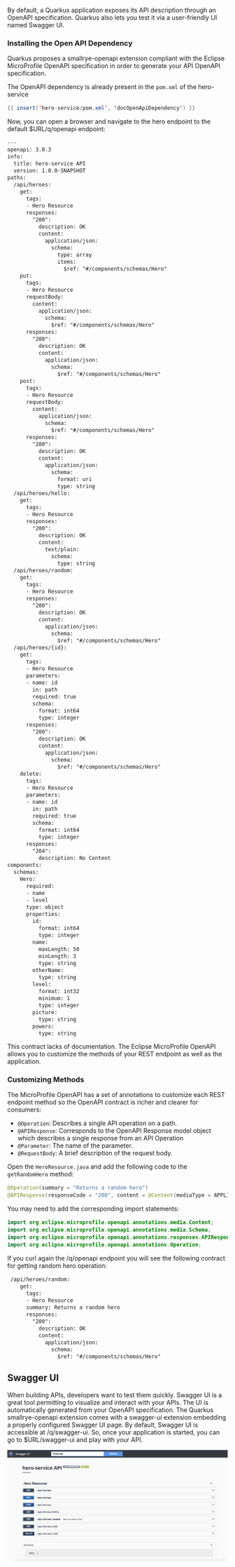 By default, a Quarkus application exposes its API description through an OpenAPI specification.
Quarkus also lets you test it via a user-friendly UI named Swagger UI.

### Installing the Open API Dependency

Quarkus proposes a smallrye-openapi extension compliant with the Eclipse MicroProfile OpenAPI specification in order to generate your API OpenAPI specification.

The OpenAPI dependency is already present in the `pom.xml` of the hero-service

```java linenums="1"
{{ insert('hero-service/pom.xml', 'docOpenApiDependency') }}
```
Now, you can open a browser and navigate to the hero endpoint to the default $URL/q/openapi endpoint:

```shell
---
openapi: 3.0.3
info:
  title: hero-service API
  version: 1.0.0-SNAPSHOT
paths:
  /api/heroes:
    get:
      tags:
      - Hero Resource
      responses:
        "200":
          description: OK
          content:
            application/json:
              schema:
                type: array
                items:
                  $ref: "#/components/schemas/Hero"
    put:
      tags:
      - Hero Resource
      requestBody:
        content:
          application/json:
            schema:
              $ref: "#/components/schemas/Hero"
      responses:
        "200":
          description: OK
          content:
            application/json:
              schema:
                $ref: "#/components/schemas/Hero"
    post:
      tags:
      - Hero Resource
      requestBody:
        content:
          application/json:
            schema:
              $ref: "#/components/schemas/Hero"
      responses:
        "200":
          description: OK
          content:
            application/json:
              schema:
                format: uri
                type: string
  /api/heroes/hello:
    get:
      tags:
      - Hero Resource
      responses:
        "200":
          description: OK
          content:
            text/plain:
              schema:
                type: string
  /api/heroes/random:
    get:
      tags:
      - Hero Resource
      responses:
        "200":
          description: OK
          content:
            application/json:
              schema:
                $ref: "#/components/schemas/Hero"
  /api/heroes/{id}:
    get:
      tags:
      - Hero Resource
      parameters:
      - name: id
        in: path
        required: true
        schema:
          format: int64
          type: integer
      responses:
        "200":
          description: OK
          content:
            application/json:
              schema:
                $ref: "#/components/schemas/Hero"
    delete:
      tags:
      - Hero Resource
      parameters:
      - name: id
        in: path
        required: true
        schema:
          format: int64
          type: integer
      responses:
        "204":
          description: No Content
components:
  schemas:
    Hero:
      required:
      - name
      - level
      type: object
      properties:
        id:
          format: int64
          type: integer
        name:
          maxLength: 50
          minLength: 3
          type: string
        otherName:
          type: string
        level:
          format: int32
          minimum: 1
          type: integer
        picture:
          type: string
        powers:
          type: string

```

This contract lacks of documentation. The Eclipse MicroProfile OpenAPI allows you to customize the methods of your REST endpoint as well as the application.

### Customizing Methods

The MicroProfile OpenAPI has a set of annotations to customize each REST endpoint method so the OpenAPI contract is richer and clearer for consumers:

* `@Operation`: Describes a single API operation on a path.
* `@APIResponse`: Corresponds to the OpenAPI Response model object which describes a single response from an API Operation
* `@Parameter`: The name of the parameter.
* `@RequestBody`: A brief description of the request body.

Open the `HeroResource.java` and add the following code to the `getRandomHero` method:

```java
@Operation(summary = "Returns a random hero")
@APIResponse(responseCode = "200", content = @Content(mediaType = APPLICATION_JSON, schema = @Schema(implementation = Hero.class, required = true)))
```

You may need to add the corresponding import statements:

```java
import org.eclipse.microprofile.openapi.annotations.media.Content;
import org.eclipse.microprofile.openapi.annotations.media.Schema;
import org.eclipse.microprofile.openapi.annotations.responses.APIResponse;
import org.eclipse.microprofile.openapi.annotations.Operation;
```

If you curl again the /q/openapi endpoint you will see the following contract for getting random hero operation:

```shell
 /api/heroes/random:
    get:
      tags:
      - Hero Resource
      summary: Returns a random hero
      responses:
        "200":
          description: OK
          content:
            application/json:
              schema:
                $ref: "#/components/schemas/Hero"
```

## Swagger UI 

When building APIs, developers want to test them quickly. 
Swagger UI is a great tool permitting to visualize and interact with your APIs.
The UI is automatically generated from your OpenAPI specification. 
The Quarkus smallrye-openapi extension comes with a swagger-ui extension embedding a properly configured Swagger UI page. 
By default, Swagger UI is accessible at /q/swagger-ui.
So, once your application is started, you can go to $URL/swagger-ui and play with your API.

![swagger-ui](images/swagger-ui.png)

